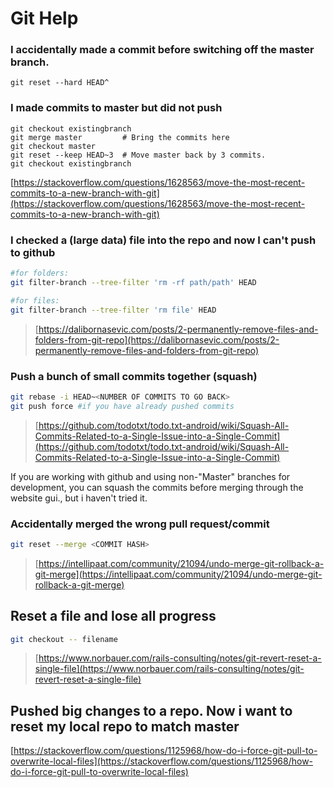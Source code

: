 # Git Help

### I accidentally made a commit before switching off the master branch.

`git reset --hard HEAD^`  


### I made commits to master but did not push

```text
git checkout existingbranch
git merge master         # Bring the commits here
git checkout master
git reset --keep HEAD~3  # Move master back by 3 commits.
git checkout existingbranch
```

[https://stackoverflow.com/questions/1628563/move-the-most-recent-commits-to-a-new-branch-with-git](https://stackoverflow.com/questions/1628563/move-the-most-recent-commits-to-a-new-branch-with-git)

### I checked a \(large data\) file into the repo and now I can't push to github

```bash
#for folders:
git filter-branch --tree-filter 'rm -rf path/path' HEAD

#for files:
git filter-branch --tree-filter 'rm file' HEAD
```

> [https://dalibornasevic.com/posts/2-permanently-remove-files-and-folders-from-git-repo](https://dalibornasevic.com/posts/2-permanently-remove-files-and-folders-from-git-repo)

### Push a bunch of small commits together \(squash\)

```bash
git rebase -i HEAD~<NUMBER OF COMMITS TO GO BACK>
git push force #if you have already pushed commits
```

> [https://github.com/todotxt/todo.txt-android/wiki/Squash-All-Commits-Related-to-a-Single-Issue-into-a-Single-Commit](https://github.com/todotxt/todo.txt-android/wiki/Squash-All-Commits-Related-to-a-Single-Issue-into-a-Single-Commit)

If you are working with github and using non-"Master" branches for development, you can squash the commits before merging through the website gui., but i haven't tried it.

### Accidentally merged the wrong pull request/commit

```bash
git reset --merge <COMMIT HASH>
```

> [https://intellipaat.com/community/21094/undo-merge-git-rollback-a-git-merge](https://intellipaat.com/community/21094/undo-merge-git-rollback-a-git-merge)

## Reset a file and lose all progress

```bash
git checkout -- filename
```

> [https://www.norbauer.com/rails-consulting/notes/git-revert-reset-a-single-file](https://www.norbauer.com/rails-consulting/notes/git-revert-reset-a-single-file)

## Pushed big changes to a repo. Now i want to reset my local repo to match master

[https://stackoverflow.com/questions/1125968/how-do-i-force-git-pull-to-overwrite-local-files](https://stackoverflow.com/questions/1125968/how-do-i-force-git-pull-to-overwrite-local-files)

